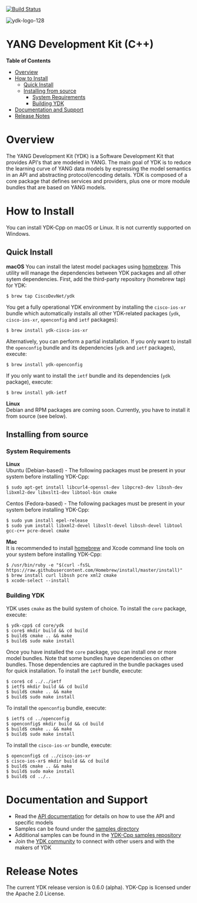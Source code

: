 [![Build Status](https://travis-ci.org/CiscoDevNet/ydk-cpp.svg?branch=master)](https://travis-ci.org/CiscoDevNet/ydk-cpp)

![ydk-logo-128](https://cloud.githubusercontent.com/assets/16885441/24175899/2010f51e-0e56-11e7-8fb7-30a9f70fbb86.png)

YANG Development Kit (C++)
==========================

<!-- START doctoc generated TOC please keep comment here to allow auto update -->
<!-- DON'T EDIT THIS SECTION, INSTEAD RE-RUN doctoc TO UPDATE -->
**Table of Contents**

- [Overview](#overview)
- [How to Install](#how-to-install)
  - [Quick Install](#quick-install)
  - [Installing from source](#installing-from-source)
    - [System Requirements](#system-requirements)
    - [Building YDK](#building-ydk)
- [Documentation and Support](#documentation-and-support)
- [Release Notes](#release-notes)

<!-- END doctoc generated TOC please keep comment here to allow auto update -->

Overview
========

The YANG Development Kit (YDK) is a Software Development Kit that provides API's that are modeled in YANG. The main goal of YDK is to reduce the learning curve of YANG data models by expressing the model semantics in an API and abstracting protocol/encoding details.  YDK is composed of a core package that defines services and providers, plus one or more module bundles that are based on YANG models.  

How to Install
==============
You can install YDK-Cpp on macOS or Linux.  It is not currently supported on Windows.

Quick Install
-------------
**macOS**
You can install the latest model packages using [homebrew](http://brew.sh).  This utility will manage the dependencies between YDK packages and all other sytem dependencies.  First, add the third-party repository (homebrew tap) for YDK:
```
$ brew tap CiscoDevNet/ydk
```

You get a fully operational YDK environment by installing the ``cisco-ios-xr`` bundle which automatically installs all other YDK-related packages (``ydk``, ``cisco-ios-xr``, ``openconfig`` and ``ietf`` packages):
```
$ brew install ydk-cisco-ios-xr
```

Alternatively, you can perform a partial installation.  If you only want to install the ``openconfig`` bundle and its dependencies (``ydk`` and ``ietf`` packages), execute:
```
$ brew install ydk-openconfig
```

If you only want to install the ``ietf`` bundle and its dependencies (``ydk`` package), execute:
```
$ brew install ydk-ietf
```

**Linux**  
Debian and RPM packages are coming soon.  Currently, you have to install it from source (see below).

Installing from source
----------------------
### System Requirements
**Linux**  
Ubuntu (Debian-based) - The following packages must be present in your system before installing YDK-Cpp:
```
$ sudo apt-get install libcurl4-openssl-dev libpcre3-dev libssh-dev libxml2-dev libxslt1-dev libtool-bin cmake
```

Centos (Fedora-based) - The following packages must be present in your system before installing YDK-Cpp:
```
$ sudo yum install epel-release
$ sudo yum install libxml2-devel libxslt-devel libssh-devel libtool gcc-c++ pcre-devel cmake
```

**Mac**  
It is recommended to install [homebrew](http://brew.sh) and Xcode command line tools on your system before installing YDK-Cpp:
```
$ /usr/bin/ruby -e "$(curl -fsSL https://raw.githubusercontent.com/Homebrew/install/master/install)"
$ brew install curl libssh pcre xml2 cmake
$ xcode-select --install
```
### Building YDK
YDK uses ``cmake`` as the build system of choice. To install the ``core`` package, execute:
```
$ ydk-cpp$ cd core/ydk
$ core$ mkdir build && cd build
$ build$ cmake .. && make
$ build$ sudo make install
```

Once you have installed the ``core`` package, you can install one or more model bundles.  Note that some bundles have dependencies on other bundles.  Those dependencies are captured in the bundle packages used for quick installation. To install the `ietf` bundle, execute:
```
$ core$ cd ../../ietf
$ ietf$ mkdir build && cd build
$ build$ cmake .. && make
$ build$ sudo make install
```

To install the `openconfig` bundle, execute:
```
$ ietf$ cd ../openconfig
$ openconfig$ mkdir build && cd build
$ build$ cmake .. && make
$ build$ sudo make install
```

To install the `cisco-ios-xr` bundle, execute:
```
$ openconfig$ cd ../cisco-ios-xr
$ cisco-ios-xr$ mkdir build && cd build
$ build$ cmake .. && make
$ build$ sudo make install
$ build$ cd ../..
```

Documentation and Support
=========================
- Read the [API documentation](http://ydk.cisco.com/cpp/docs) for details on how to use the API and specific models
- Samples can be found under the [samples directory](https://github.com/CiscoDevNet/ydk-cpp/tree/master/core/samples)
- Additional samples can be found in the [YDK-Cpp samples repository](https://github.com/CiscoDevNet/ydk-cpp-samples)
- Join the [YDK community](https://communities.cisco.com/community/developer/ydk) to connect with other users and with the makers of YDK

Release Notes
===============
The current YDK release version is 0.6.0 (alpha). YDK-Cpp is licensed under the Apache 2.0 License.

